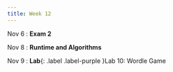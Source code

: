 ```yaml
---
title: Week 12
---
```


Nov 6
: **Exam 2** 
  
Nov 8
: **Runtime and Algorithms**

Nov 9
: **Lab**{: .label .label-purple }Lab 10: Wordle Game
